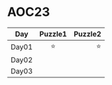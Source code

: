 # AOC23

| Day        | Puzzle1           | Puzzle2  |
| ------------- |:-------------:| -----:|
| Day01      | ⭐    | ⭐ |
| Day02      |        |    |
| Day03      |        |    |